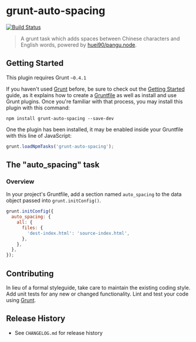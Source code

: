 # grunt-auto-spacing
[![Build Status](https://api.travis-ci.org/sparanoid/grunt-auto-spacing.svg?branch=master)](https://travis-ci.org/sparanoid/grunt-auto-spacing)

> A grunt task which adds spaces between Chinese characters and English words, powered by [huei90/pangu.node](https://github.com/huei90/pangu.node).

## Getting Started

This plugin requires Grunt `~0.4.1`

If you haven't used [Grunt](http://gruntjs.com/) before, be sure to check out the [Getting Started](http://gruntjs.com/getting-started) guide, as it explains how to create a [Gruntfile](http://gruntjs.com/sample-gruntfile) as well as install and use Grunt plugins. Once you're familiar with that process, you may install this plugin with this command:

```shell
npm install grunt-auto-spacing --save-dev
```

One the plugin has been installed, it may be enabled inside your Gruntfile with this line of JavaScript:

```js
grunt.loadNpmTasks('grunt-auto-spacing');
```

## The "auto_spacing" task

### Overview

In your project's Gruntfile, add a section named `auto_spacing` to the data object passed into `grunt.initConfig()`.

```js
grunt.initConfig({
  auto_spacing: {
    all: {
      files: {
        'dest-index.html': 'source-index.html',
      },
    },
  },
});
```

## Contributing

In lieu of a formal styleguide, take care to maintain the existing coding style. Add unit tests for any new or changed functionality. Lint and test your code using [Grunt](http://gruntjs.com/).

## Release History

- See `CHANGELOG.md` for release history
